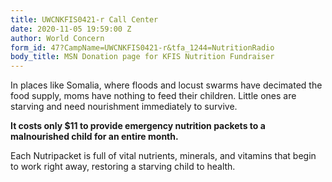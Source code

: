 ```yaml
---
title: UWCNKFIS0421-r Call Center
date: 2020-11-05 19:59:00 Z
author: World Concern
form_id: 47?CampName=UWCNKFIS0421-r&tfa_1244=NutritionRadio
body_title: MSN Donation page for KFIS Nutrition Fundraiser
---
```


In places like Somalia, where floods and locust swarms have decimated the food supply, moms have nothing to feed their children. Little ones are starving and need nourishment immediately to survive.  

**It costs only $11 to provide emergency nutrition packets to a malnourished child for an entire month.**

Each Nutripacket is full of vital nutrients, minerals, and vitamins that begin to work right away, restoring a starving child to health.

